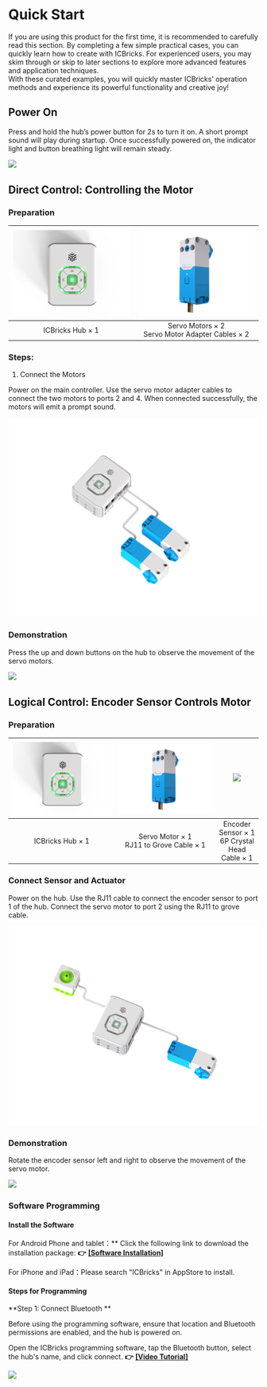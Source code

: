 # Quick Start
If you are using this product for the first time, it is recommended to carefully read this section. By completing a few simple practical cases, you can quickly learn how to create with ICBricks. For experienced users, you may skim through or skip to later sections to explore more advanced features and application techniques.  
With these curated examples, you will quickly master ICBricks' operation methods and experience its powerful functionality and creative joy!  

## Power On  
Press and hold the hub’s power button for 2s to turn it on. A short prompt sound will play during startup. Once successfully powered on, the indicator light and button breathing light will remain steady.   

![](img/quickstart01.gif)

## Direct Control: Controlling the Motor  
### Preparation
| ![](img/quickstart02.png) | ![](img/quickstart03.png) |
| :---: | :---: |
| ICBricks Hub × 1 |  Servo Motors  × 2 <br/>  Servo Motor Adapter Cables × 2   |


### Steps:  
 1.  Connect the Motors  

Power on the main controller. Use the servo motor adapter cables to connect the two motors to ports 2 and 4. When connected successfully, the motors will emit a prompt sound.  

![](img/quickstart04.png)

### Demonstration  
Press the up and down buttons on the hub to observe the movement of the servo motors.  

![](img/quickstart05.gif)

## Logical Control: Encoder Sensor Controls Motor  
### Preparation
| ![](img/quickstart06.png) | ![](img/quickstart07.png) | ![](img/quickstart08.jpeg) |
| :---: | :---: | :---: |
| ICBricks Hub × 1 |  Servo Motor × 1<br/>  RJ11 to Grove Cable × 1 |  Encoder Sensor × 1  <br/> 6P Crystal Head Cable × 1   |


###  Connect Sensor and Actuator  
Power on the hub. Use the RJ11 cable to connect the encoder sensor to port 1 of the hub. Connect the servo motor to port 2 using the RJ11 to grove cable.  

![](img/quickstart09.png)

### Demonstration  
Rotate the encoder sensor left and right to observe the movement of the servo motor.  

![](img/quickstart10.gif)



### Software Programming  
#### Install the Software  
For Android Phone and tablet：** Click the following link to download the installation package: **👉** **[**[Software Installation]**](https://drive.google.com/file/d/1hVLuggfW94oNK4z1C7KD4covAsvXX-bs/view?usp=drive_link)**

For iPhone and iPad：Please search "ICBricks" in AppStore to install.

#### Steps for Programming  
**Step 1: Connect Bluetooth  **

Before using the programming software, ensure that location and Bluetooth permissions are enabled, and the hub is powered on.  

Open the ICBricks programming software, tap the Bluetooth button, select the hub's name, and click connect.  **👉** **[**[Video Tutorial]**](https://drive.google.com/file/d/15BYxLoqGcwHR7LxdSw9uea7OLVElDkLF/view?usp=drive_link)**

![](img/quickstart26.gif)





